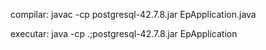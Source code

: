 compilar: javac -cp postgresql-42.7.8.jar EpApplication.java

executar: java -cp .;postgresql-42.7.8.jar EpApplication